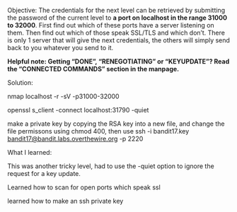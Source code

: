 Objective:
The credentials for the next level can be retrieved by submitting the password of the current level to **a port on localhost in the range 31000 to 32000**. First find out which of these ports have a server listening on them. Then find out which of those speak SSL/TLS and which don’t. There is only 1 server that will give the next credentials, the others will simply send back to you whatever you send to it.

**Helpful note: Getting “DONE”, “RENEGOTIATING” or “KEYUPDATE”? Read the “CONNECTED COMMANDS” section in the manpage.**


Solution:

 nmap localhost  -r -sV -p31000-32000

openssl s_client -connect localhost:31790 -quiet

make a private key by copying the RSA key into a new file, and change the file permissons using chmod 400,
then use ssh -i bandit17.key bandit17@bandit.labs.overthewire.org -p 2220


What I learned:

This was another tricky level, had to use the -quiet option to ignore the request for a key update.

Learned how to scan for open ports which speak ssl

learned how to make an ssh private key
